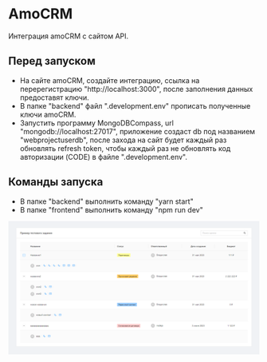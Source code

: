# AmoCRM
Интеграция amoCRM с сайтом API.

## Перед запуском
- На сайте amoCRM, создайте интеграцию, ссылка на перерегистрацию "http://localhost:3000", после заполнения данных предоставят ключи.
- В папке "backend" файл ".development.env" прописать полученные ключи amoCRM.
- Запустить программу MongoDBCompass, url "mongodb://localhost:27017", приложение создаст db под названием "webprojectuserdb", после захода на сайт будет каждый раз обновлять refresh token, чтобы каждый раз не обновлять код авторизации (CODE) в файле ".development.env".

## Команды запуска
- В папке "backend" выполнить команду "yarn start" 
- В папке "frontend" выполнить команду "npm run dev" 

![img](./preview.png)